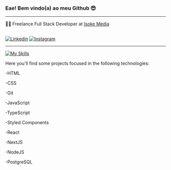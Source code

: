 ### Eae! Bem vindo(a) ao meu Github 😎
<hr>

<p>👨‍💻 Freelance Full Stack Developer at <a href="https://www.isokemedia.com" target="blank_">Isoke Media</a></p>

##

<div>

  <a href="https://www.linkedin.com/in/ryancavalcanti-rocha/" target="_blank"><img src="https://img.shields.io/badge/LinkedIn-0077B5?style=for-the-badge&logo=linkedin&logoColor=white" alt="Linkedin"></a>
  <a href="https://www.instagram.com/ryan.jsx/" target="_blank"><img src="https://img.shields.io/badge/Instagram-E4405F?style=for-the-badge&logo=instagram&logoColor=white" alt="Instagram"></a>
</div>


<hr>

[![My Skills](https://skillicons.dev/icons?i=html,css,git,sass,js,ts,styledcomponents,react,nextjs,nodejs,postgres)](https://skillicons.dev)

Here you'll find some projects focused in the following technologies:
<p>-HTML</p> 
<p>-CSS</p> 
<p>-Git</p>
<p>-JavaScript</p>
<p>-TypeScript</p>
<p>-Styled Components</p>
<p>-React</p>
<p>-NextJS</p>
<p>-NodeJS</p>
<p>-PostgreSQL</p>
